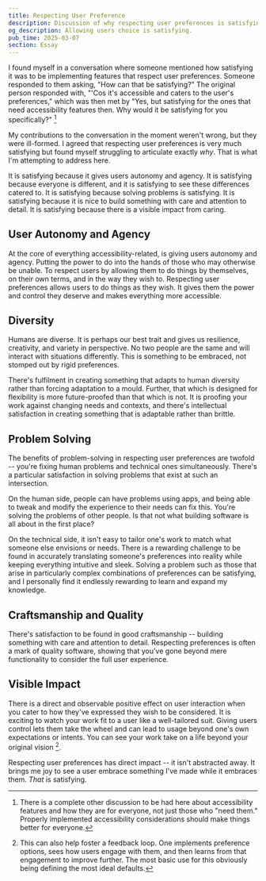 ```yaml
---
title: Respecting User Preference
description: Discussion of why respecting user preferences is satisfying, covering how respecting user autonomy, embracing diversity, solving dual-nature problems, practicing quality craftsmanship, and seeing visible impact creates fulfilling work beyond mere functionality.
og_description: Allowing users choice is satisfying.
pub_time: 2025-03-07
section: Essay
---
```


I found myself in a conversation where someone mentioned how satisfying it was to be implementing features that respect user preferences. Someone responded to them asking, "How can that be satisfying?" The original person responded with, "'Cos it's accessible and caters to the user's preferences," which was then met by "Yes, but satisfying for the ones that need accessibility features then. Why would it be satisfying for you specifically?" [^1]

My contributions to the conversation in the moment weren't wrong, but they were ill-formed. I agreed that respecting user preferences is very much satisfying but found myself struggling to articulate exactly _why_. That is what I'm attempting to address here.

It is satisfying because it gives users autonomy and agency. It is satisfying because everyone is different, and it is satisfying to see these differences catered to. It is satisfying because solving problems is satisfying. It is satisfying because it is nice to build something with care and attention to detail. It is satisfying because there is a visible impact from caring.

## User Autonomy and Agency

At the core of everything accessibility-related, is giving users autonomy and agency. Putting the power to do into the hands of those who may otherwise be unable. To respect users by allowing them to do things by themselves, on their own terms, and in the way they wish to. Respecting user preferences allows users to do things as they wish. It gives them the power and control they deserve and makes everything more accessible.

## Diversity

Humans are diverse. It is perhaps our best trait and gives us resilience, creativity, and variety in perspective. No two people are the same and will interact with situations differently. This is something to be embraced, not stomped out by rigid preferences.

There's fulfilment in creating something that adapts to human diversity rather than forcing adaptation to a mould. Further, that which is designed for flexibility is more future-proofed than that which is not. It is proofing your work against changing needs and contexts, and there's intellectual satisfaction in creating something that is adaptable rather than brittle.

## Problem Solving

The benefits of problem-solving in respecting user preferences are twofold -- you're fixing human problems and technical ones simultaneously. There's a particular satisfaction in solving problems that exist at such an intersection.

On the human side, people can have problems using apps, and being able to tweak and modify the experience to their needs can fix this. You're solving the problems of other people. Is that not what building software is all about in the first place?

On the technical side, it isn't easy to tailor one's work to match what someone else envisions or needs. There is a rewarding challenge to be found in accurately translating someone's preferences into reality while keeping everything intuitive and sleek. Solving a problem such as those that arise in particularly complex combinations of preferences can be satisfying, and I personally find it endlessly rewarding to learn and expand my knowledge.

## Craftsmanship and Quality

There's satisfaction to be found in good craftsmanship -- building something with care and attention to detail. Respecting preferences is often a mark of quality software, showing that you've gone beyond mere functionality to consider the full user experience.

## Visible Impact

There is a direct and observable positive effect on user interaction when you cater to how they've expressed they wish to be considered. It is exciting to watch your work fit to a user like a well-tailored suit. Giving users control lets them take the wheel and can lead to usage beyond one's own expectations or intents. You can see your work take on a life beyond your original vision [^2].

Respecting user preferences has direct impact -- it isn't abstracted away. It brings me joy to see a user embrace something I've made while it embraces them. _That_ is satisfying.

[^1]: There is a complete other discussion to be had here about accessibility features and how they are for everyone, not just those who "need them." Properly implemented accessibility considerations should make things better for everyone.

[^2]: This can also help foster a feedback loop. One implements preference options, sees how users engage with them, and then learns from that engagement to improve further. The most basic use for this obviously being defining the most ideal defaults.
